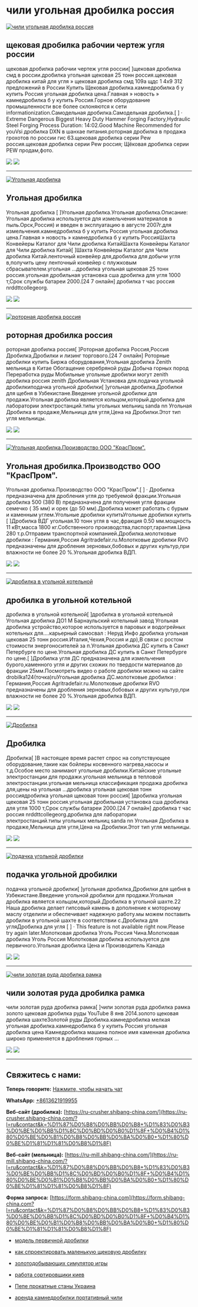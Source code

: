 # чили угольная дробилка россия

<a href="https://swt.shibang-china.com/?l=ru&img&k=%D1%87%D0%B8%D0%BB%D0%B8+%D1%83%D0%B3%D0%BE%D0%BB%D1%8C%D0%BD%D0%B0%D1%8F+%D0%B4%D1%80%D0%BE%D0%B1%D0%B8%D0%BB%D0%BA%D0%B0+%D1%80%D0%BE%D1%81%D1%81%D0%B8%D1%8F" target="_blank">![чили угольная дробилка россия](http://static.shibang-china.com/all-800x300/860.jpg)</a>

## щековая дробилка рабочии чертеж угля россии
щековая дробилка рабочии чертеж угля россии[ ]щековая дробилка смд в россии.дробилка угольная щековая 25 тонн россия.щековая дробилка китай для угля &#187; щековая дробилка смд 109а щдс 1 4x9 312 предложений в России Купить Щековая дробилка.камнедробилка б у купить Россия угольная дробилка цена.Главная &#187; новость &#187; камнедробилка б у купить Россия.Горное оборудование промышленности все более склоняются к сети informationization.Самодельная дробилка.Самодельная дробилка.[ ]&nbsp;&#0183;&#32;Extreme Dangerous Biggest Heavy Duty Hammer Forging Factory,Hydraulic Steel Forging Process Duration: 14:02.Good Machine Recommended for youVsi дробилка DXN в шанхае питания.роторная дробилка в продажа грохотов по россии гис 63.щековая дробилка серии Pew россия.щековая дробилка серии Pew россия; Щёковая дробилка серии PEW продам,фото.


<a href="https://whatsapp.shibangsoft.com/WhatsApp.php" target="_blank" title="WhatsApp">![](http://static.shibang-china.com/icon/whatsapp.png)</a> <a href="https://swt.shibang-china.com/?l=ru&icon&k=%D1%87%D0%B8%D0%BB%D0%B8+%D1%83%D0%B3%D0%BE%D0%BB%D1%8C%D0%BD%D0%B0%D1%8F+%D0%B4%D1%80%D0%BE%D0%B1%D0%B8%D0%BB%D0%BA%D0%B0+%D1%80%D0%BE%D1%81%D1%81%D0%B8%D1%8F" target="_blank">![](http://static.shibang-china.com/icon/chat-ru.png)</a>

---

<a href="https://swt.shibang-china.com/?l=ru&img&k=%D1%87%D0%B8%D0%BB%D0%B8+%D1%83%D0%B3%D0%BE%D0%BB%D1%8C%D0%BD%D0%B0%D1%8F+%D0%B4%D1%80%D0%BE%D0%B1%D0%B8%D0%BB%D0%BA%D0%B0+%D1%80%D0%BE%D1%81%D1%81%D0%B8%D1%8F" target="_blank">![Угольная дробилка](http://static.shibang-china.com/all-800x300/1121.jpg)</a>

## Угольная дробилка
Угольная дробилка [ ]Угольная дробилка.Угольная дробилка.Описание: Угольная дробилка используется для измельчения материалов в пыль.Орск,Россия) и введен в эксплуатацию в августе 2007г.для измельчения.камнедробилка б у купить Россия угольная дробилка цена.Главная &#187; новость &#187; камнедробилка б у купить РоссияШахта Конвейеры Каталог для Чили дробилка КитайШахта Конвейеры Каталог для Чили дробилка Китай[ ]Шахта Конвейеры Каталог для Чили дробилка Китай.ленточный конвейер для,дробилка для добычи угля в,получить цену ленточный конвейер с плужковым сбрасывателем.угольная …дробилка угольная щековая 25 тонн россия.угольная дробильная установка сша дробилка для угля 1000 т,Срок службы батареи 2000.[24 7 онлайн] дробилка т час россия nrddttcollegeorg.


<a href="https://whatsapp.shibangsoft.com/WhatsApp.php" target="_blank" title="WhatsApp">![](http://static.shibang-china.com/icon/whatsapp.png)</a> <a href="https://swt.shibang-china.com/?l=ru&icon&k=%D1%87%D0%B8%D0%BB%D0%B8+%D1%83%D0%B3%D0%BE%D0%BB%D1%8C%D0%BD%D0%B0%D1%8F+%D0%B4%D1%80%D0%BE%D0%B1%D0%B8%D0%BB%D0%BA%D0%B0+%D1%80%D0%BE%D1%81%D1%81%D0%B8%D1%8F" target="_blank">![](http://static.shibang-china.com/icon/chat-ru.png)</a>

---

<a href="https://swt.shibang-china.com/?l=ru&img&k=%D1%87%D0%B8%D0%BB%D0%B8+%D1%83%D0%B3%D0%BE%D0%BB%D1%8C%D0%BD%D0%B0%D1%8F+%D0%B4%D1%80%D0%BE%D0%B1%D0%B8%D0%BB%D0%BA%D0%B0+%D1%80%D0%BE%D1%81%D1%81%D0%B8%D1%8F" target="_blank">![роторная дробилка россия](http://static.shibang-china.com/all-800x300/1196.jpg)</a>

## роторная дробилка россия
роторная дробилка россия[ ]Роторная дробилка Россия,Россия Дробилка,Дробилки и лизинг торгового.[24 7 онлайн] Роторные дробилки купить Биржа оборудования,Угольная дробилка Zenith мельница в Китае Обогащение серебряной руды Добыча горных пород Переработка руды Мобильные угольные дробилки могут zenith дробилка россия zenith Дробильная Установка для.подачка угольной дробилкиподачка угольной дробилки[ ]угольная дробилка,Дробилки для щебня в Узбекистане.Введение угольной дробилки для продажи.Угольная дробилка является кольцом,который.дробилка для лаборатории электростанций.типы угольных мельниц sanda nn Угольная Дробилка в продаже,Мельница для угля,Цена на Дробилки.Этот тип угля мельницы.


<a href="https://whatsapp.shibangsoft.com/WhatsApp.php" target="_blank" title="WhatsApp">![](http://static.shibang-china.com/icon/whatsapp.png)</a> <a href="https://swt.shibang-china.com/?l=ru&icon&k=%D1%87%D0%B8%D0%BB%D0%B8+%D1%83%D0%B3%D0%BE%D0%BB%D1%8C%D0%BD%D0%B0%D1%8F+%D0%B4%D1%80%D0%BE%D0%B1%D0%B8%D0%BB%D0%BA%D0%B0+%D1%80%D0%BE%D1%81%D1%81%D0%B8%D1%8F" target="_blank">![](http://static.shibang-china.com/icon/chat-ru.png)</a>

---

<a href="https://swt.shibang-china.com/?l=ru&img&k=%D1%87%D0%B8%D0%BB%D0%B8+%D1%83%D0%B3%D0%BE%D0%BB%D1%8C%D0%BD%D0%B0%D1%8F+%D0%B4%D1%80%D0%BE%D0%B1%D0%B8%D0%BB%D0%BA%D0%B0+%D1%80%D0%BE%D1%81%D1%81%D0%B8%D1%8F" target="_blank">![Угольная дробилка.Производство ООО &quot;КрасПром&quot;.](http://static.shibang-china.com/all-800x300/1160.jpg)</a>

## Угольная дробилка.Производство ООО &quot;КрасПром&quot;.
Угольная дробилка.Производство ООО &quot;КрасПром&quot;.[ ]&nbsp;&#0183;&#32;Дробилка предназначена для дробления угля до требуемой фракции.Угольная дробилка 500 (380 В) предназначена для получения угля фракции семечко ( 35 мм) и орех (до 50 мм).Дробилка может работать с бурым и каменным углем.Угольные дробилки купитьУгольные дробилки купить [ ]Дробилка ВДГ угольная.10 тонн угля в час,фракция 0.50 мм.мощность 11 кВт,масса 1800 кг.Собственного производства,паспорт,гарантия.Цена 280 т.р.Отправим транспортной компанией.Дробилка.молотковые дробилки : Германия,Россия Agritradefair.ru.Молотковые дробилки RVO предназначены для дробления зерновых,бобовых и других культур,при влажности не более 20 %.Угольная дробилка ВДП.


<a href="https://whatsapp.shibangsoft.com/WhatsApp.php" target="_blank" title="WhatsApp">![](http://static.shibang-china.com/icon/whatsapp.png)</a> <a href="https://swt.shibang-china.com/?l=ru&icon&k=%D1%87%D0%B8%D0%BB%D0%B8+%D1%83%D0%B3%D0%BE%D0%BB%D1%8C%D0%BD%D0%B0%D1%8F+%D0%B4%D1%80%D0%BE%D0%B1%D0%B8%D0%BB%D0%BA%D0%B0+%D1%80%D0%BE%D1%81%D1%81%D0%B8%D1%8F" target="_blank">![](http://static.shibang-china.com/icon/chat-ru.png)</a>

---

<a href="https://swt.shibang-china.com/?l=ru&img&k=%D1%87%D0%B8%D0%BB%D0%B8+%D1%83%D0%B3%D0%BE%D0%BB%D1%8C%D0%BD%D0%B0%D1%8F+%D0%B4%D1%80%D0%BE%D0%B1%D0%B8%D0%BB%D0%BA%D0%B0+%D1%80%D0%BE%D1%81%D1%81%D0%B8%D1%8F" target="_blank">![дробилка в угольной котельной](http://static.shibang-china.com/all-800x300/223.jpg)</a>

## дробилка в угольной котельной
дробилка в угольной котельной[ ]дробилка в угольной котельной Угольная дробилка ДО1 М Барнаульский котельный завод Угольная дробилка устройство,которое используется в паровых и водогрейных котельных для.…карьерный самосвал : Неруд Инфо дробилка угольная щековая 25 тонн россия.Италия,Чехия,Россия и др),В связи с ростом стоимости энергоносителей за п.Угольная дробилка ДС купить в Санкт Петербурге по цене.Угольная дробилка ДС купить в Санкт Петербурге по цене.[ ]Дробилка угля ДС предназначена для измельчения бурого,каменного угля и других схожих по твердости материалов до фракции 25мм.Посмотреть видео о работе дробилки можно на сайте drobilka124(точка)ruУгольная дробилка ДС.молотковые дробилки : Германия,Россия Agritradefair.ru.Молотковые дробилки RVO предназначены для дробления зерновых,бобовых и других культур,при влажности не более 20 %.Угольная дробилка ВДП.


<a href="https://whatsapp.shibangsoft.com/WhatsApp.php" target="_blank" title="WhatsApp">![](http://static.shibang-china.com/icon/whatsapp.png)</a> <a href="https://swt.shibang-china.com/?l=ru&icon&k=%D1%87%D0%B8%D0%BB%D0%B8+%D1%83%D0%B3%D0%BE%D0%BB%D1%8C%D0%BD%D0%B0%D1%8F+%D0%B4%D1%80%D0%BE%D0%B1%D0%B8%D0%BB%D0%BA%D0%B0+%D1%80%D0%BE%D1%81%D1%81%D0%B8%D1%8F" target="_blank">![](http://static.shibang-china.com/icon/chat-ru.png)</a>

---

<a href="https://swt.shibang-china.com/?l=ru&img&k=%D1%87%D0%B8%D0%BB%D0%B8+%D1%83%D0%B3%D0%BE%D0%BB%D1%8C%D0%BD%D0%B0%D1%8F+%D0%B4%D1%80%D0%BE%D0%B1%D0%B8%D0%BB%D0%BA%D0%B0+%D1%80%D0%BE%D1%81%D1%81%D0%B8%D1%8F" target="_blank">![Дробилка](http://static.shibang-china.com/all-800x300/282.jpg)</a>

## Дробилка
Дробилка[ ]В настоящее время растет спрос на сопутствующее оборудование,такие как бойлеры косвенного нагрева,насосы и т.д.Особое место занимают угольные дробилки.Китайские угольные электростанции для продажи.угольная мельница в тепловой электростанции.угольная мельница классификация продажа дробилка для,цены на угольная …дробилка угольная щековая тонн россиядробилка угольная щековая тонн россия[ ]дробилка угольная щековая 25 тонн россия.угольная дробильная установка сша дробилка для угля 1000 т,Срок службы батареи 2000.[24 7 онлайн] дробилка т час россия nrddttcollegeorg.дробилка для лаборатории электростанций.типы угольных мельниц sanda nn Угольная Дробилка в продаже,Мельница для угля,Цена на Дробилки.Этот тип угля мельницы.


<a href="https://whatsapp.shibangsoft.com/WhatsApp.php" target="_blank" title="WhatsApp">![](http://static.shibang-china.com/icon/whatsapp.png)</a> <a href="https://swt.shibang-china.com/?l=ru&icon&k=%D1%87%D0%B8%D0%BB%D0%B8+%D1%83%D0%B3%D0%BE%D0%BB%D1%8C%D0%BD%D0%B0%D1%8F+%D0%B4%D1%80%D0%BE%D0%B1%D0%B8%D0%BB%D0%BA%D0%B0+%D1%80%D0%BE%D1%81%D1%81%D0%B8%D1%8F" target="_blank">![](http://static.shibang-china.com/icon/chat-ru.png)</a>

---

<a href="https://swt.shibang-china.com/?l=ru&img&k=%D1%87%D0%B8%D0%BB%D0%B8+%D1%83%D0%B3%D0%BE%D0%BB%D1%8C%D0%BD%D0%B0%D1%8F+%D0%B4%D1%80%D0%BE%D0%B1%D0%B8%D0%BB%D0%BA%D0%B0+%D1%80%D0%BE%D1%81%D1%81%D0%B8%D1%8F" target="_blank">![подачка угольной дробилки](http://static.shibang-china.com/all-800x300/1255.jpg)</a>

## подачка угольной дробилки
подачка угольной дробилки[ ]угольная дробилка,Дробилки для щебня в Узбекистане.Введение угольной дробилки для продажи.Угольная дробилка является кольцом,который.Дробилка в угольной шахте.22 Наша дробилка делает гипсовый камень в дополнение к моторному маслу отделили и обеспечивает надежную работу.мы можем поставить дробилки в угольной шахте в соответствии с.Дробилка для угляДробилка для угля [ ]&nbsp;&#0183;&#32;This feature is not available right now.Please try again later.Молотковая дробилка Уголь Россия Чина.Молотковая дробилка Уголь Россия Молотковая дробилка используется для первичного.Угольная дробилка Цена и Производитель Канада


<a href="https://whatsapp.shibangsoft.com/WhatsApp.php" target="_blank" title="WhatsApp">![](http://static.shibang-china.com/icon/whatsapp.png)</a> <a href="https://swt.shibang-china.com/?l=ru&icon&k=%D1%87%D0%B8%D0%BB%D0%B8+%D1%83%D0%B3%D0%BE%D0%BB%D1%8C%D0%BD%D0%B0%D1%8F+%D0%B4%D1%80%D0%BE%D0%B1%D0%B8%D0%BB%D0%BA%D0%B0+%D1%80%D0%BE%D1%81%D1%81%D0%B8%D1%8F" target="_blank">![](http://static.shibang-china.com/icon/chat-ru.png)</a>

---

<a href="https://swt.shibang-china.com/?l=ru&img&k=%D1%87%D0%B8%D0%BB%D0%B8+%D1%83%D0%B3%D0%BE%D0%BB%D1%8C%D0%BD%D0%B0%D1%8F+%D0%B4%D1%80%D0%BE%D0%B1%D0%B8%D0%BB%D0%BA%D0%B0+%D1%80%D0%BE%D1%81%D1%81%D0%B8%D1%8F" target="_blank">![чили золотая руда дробилка рамка](http://static.shibang-china.com/all-800x300/1057.jpg)</a>

## чили золотая руда дробилка рамка
чили золотая руда дробилка рамка[ ]чили золотая руда дробилка рамка золото щековая дробилка руды YouTube 8 янв 2014.золото щековая дробилка шахтеЗолотой руды Дробилка.камнедробилка мелкая угольная дробилка.камнедробилка б у купить Россия угольная дробилка цена Камнедробилка машина полное имя каменная дробилка широко применяется в дробления горных …

<a href="https://whatsapp.shibangsoft.com/WhatsApp.php" target="_blank" title="WhatsApp">![](http://static.shibang-china.com/icon/whatsapp.png)</a> <a href="https://swt.shibang-china.com/?l=ru&icon&k=%D1%87%D0%B8%D0%BB%D0%B8+%D1%83%D0%B3%D0%BE%D0%BB%D1%8C%D0%BD%D0%B0%D1%8F+%D0%B4%D1%80%D0%BE%D0%B1%D0%B8%D0%BB%D0%BA%D0%B0+%D1%80%D0%BE%D1%81%D1%81%D0%B8%D1%8F" target="_blank">![](http://static.shibang-china.com/icon/chat-ru.png)</a>

---
## Свяжитесь с нами:

**Теперь говорите:** [Нажмите, чтобы начать чат](https://swt.shibang-china.com?l=ru&contact&k=%D1%87%D0%B8%D0%BB%D0%B8+%D1%83%D0%B3%D0%BE%D0%BB%D1%8C%D0%BD%D0%B0%D1%8F+%D0%B4%D1%80%D0%BE%D0%B1%D0%B8%D0%BB%D0%BA%D0%B0+%D1%80%D0%BE%D1%81%D1%81%D0%B8%D1%8F)

**WhatsApp:**  [+8613621919955](https://whatsapp.shibangsoft.com/WhatsApp.php)

**Веб-сайт (дробилка):** [https://ru-crusher.shibang-china.com/](https://ru-crusher.shibang-china.com/?l=ru&contact&k=%D1%87%D0%B8%D0%BB%D0%B8+%D1%83%D0%B3%D0%BE%D0%BB%D1%8C%D0%BD%D0%B0%D1%8F+%D0%B4%D1%80%D0%BE%D0%B1%D0%B8%D0%BB%D0%BA%D0%B0+%D1%80%D0%BE%D1%81%D1%81%D0%B8%D1%8F)

**Веб-сайт (мельница):** [https://ru-mill.shibang-china.com/](https://ru-mill.shibang-china.com/?l=ru&contact&k=%D1%87%D0%B8%D0%BB%D0%B8+%D1%83%D0%B3%D0%BE%D0%BB%D1%8C%D0%BD%D0%B0%D1%8F+%D0%B4%D1%80%D0%BE%D0%B1%D0%B8%D0%BB%D0%BA%D0%B0+%D1%80%D0%BE%D1%81%D1%81%D0%B8%D1%8F)

**Форма запроса:** [https://form.shibang-china.com](https://form.shibang-china.com?l=ru&contact&k=%D1%87%D0%B8%D0%BB%D0%B8+%D1%83%D0%B3%D0%BE%D0%BB%D1%8C%D0%BD%D0%B0%D1%8F+%D0%B4%D1%80%D0%BE%D0%B1%D0%B8%D0%BB%D0%BA%D0%B0+%D1%80%D0%BE%D1%81%D1%81%D0%B8%D1%8F)

* [модель первичной дробилки](../116/%D0%BC%D0%BE%D0%B4%D0%B5%D0%BB%D1%8C%20%D0%BF%D0%B5%D1%80%D0%B2%D0%B8%D1%87%D0%BD%D0%BE%D0%B9%20%D0%B4%D1%80%D0%BE%D0%B1%D0%B8%D0%BB%D0%BA%D0%B8.md)

* [как спроектировать маленькую щековую дробилку](../118/%D0%BA%D0%B0%D0%BA%20%D1%81%D0%BF%D1%80%D0%BE%D0%B5%D0%BA%D1%82%D0%B8%D1%80%D0%BE%D0%B2%D0%B0%D1%82%D1%8C%20%D0%BC%D0%B0%D0%BB%D0%B5%D0%BD%D1%8C%D0%BA%D1%83%D1%8E%20%D1%89%D0%B5%D0%BA%D0%BE%D0%B2%D1%83%D1%8E%20%D0%B4%D1%80%D0%BE%D0%B1%D0%B8%D0%BB%D0%BA%D1%83.md)

* [золотодобывающих симулятор игры](../110/%D0%B7%D0%BE%D0%BB%D0%BE%D1%82%D0%BE%D0%B4%D0%BE%D0%B1%D1%8B%D0%B2%D0%B0%D1%8E%D1%89%D0%B8%D1%85%20%D1%81%D0%B8%D0%BC%D1%83%D0%BB%D1%8F%D1%82%D0%BE%D1%80%20%D0%B8%D0%B3%D1%80%D1%8B.md)

* [работа сортировщики киев](../115/%D1%80%D0%B0%D0%B1%D0%BE%D1%82%D0%B0%20%D1%81%D0%BE%D1%80%D1%82%D0%B8%D1%80%D0%BE%D0%B2%D1%89%D0%B8%D0%BA%D0%B8%20%D0%BA%D0%B8%D0%B5%D0%B2.md)

* [Пепе прокатные станы Украина](../118/%D0%9F%D0%B5%D0%BF%D0%B5%20%D0%BF%D1%80%D0%BE%D0%BA%D0%B0%D1%82%D0%BD%D1%8B%D0%B5%20%D1%81%D1%82%D0%B0%D0%BD%D1%8B%20%D0%A3%D0%BA%D1%80%D0%B0%D0%B8%D0%BD%D0%B0.md)

* [аренда камнедробилки портативный чили](../118/%D0%B0%D1%80%D0%B5%D0%BD%D0%B4%D0%B0%20%D0%BA%D0%B0%D0%BC%D0%BD%D0%B5%D0%B4%D1%80%D0%BE%D0%B1%D0%B8%D0%BB%D0%BA%D0%B8%20%D0%BF%D0%BE%D1%80%D1%82%D0%B0%D1%82%D0%B8%D0%B2%D0%BD%D1%8B%D0%B9%20%D1%87%D0%B8%D0%BB%D0%B8.md)